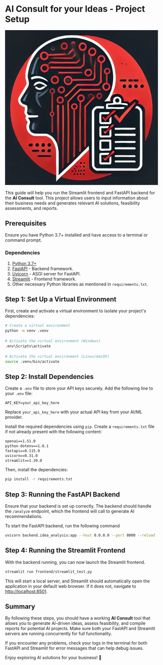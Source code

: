 # AI Consult for your Ideas - Project Setup

![Logo](./assets/AI_consult_logo.png)

This guide will help you run the Streamlit frontend and FastAPI backend for the **AI Consult** tool. This project allows users to input information about their business needs and generates relevant AI solutions, feasibility assessments, and reports.

## Prerequisites

Ensure you have Python 3.7+ installed and have access to a terminal or command prompt.

### Dependencies

1. [Python 3.7+](https://www.python.org/downloads/)
2. [FastAPI](https://fastapi.tiangolo.com/) - Backend framework.
3. [Uvicorn](https://www.uvicorn.org/) - ASGI server for FastAPI.
4. [Streamlit](https://streamlit.io/) - Frontend framework.
5. Other necessary Python libraries as mentioned in `requirements.txt`.

## Step 1: Set Up a Virtual Environment

First, create and activate a virtual environment to isolate your project's dependencies:

```bash
# Create a virtual environment
python -m venv .venv

# Activate the virtual environment (Windows)
.env\Scripts\activate

# Activate the virtual environment (Linux/macOS)
source .venv/bin/activate
```

## Step 2: Install Dependencies

Create a `.env` file to store your API keys securely. Add the following line to your `.env` file:
```
API_KEY=your_api_key_here
```

Replace `your_api_key_here` with your actual API key from your AI/ML provider.

Install the required dependencies using `pip`. Create a `requirements.txt` file if not already present with the following content:

```
openai==1.51.0
python-dotenv==1.0.1
fastapi==0.115.0
uvicorn==0.31.0
streamlit==1.39.0
```

Then, install the dependencies:

```bash
pip install -r requirements.txt
```

## Step 3: Running the FastAPI Backend

Ensure that your backend is set up correctly. The backend should handle the `/analyze` endpoint, which the frontend will call to generate AI recommendations.

To start the FastAPI backend, run the following command

```bash
uvicorn backend.idea_analysis:app --host 0.0.0.0 --port 8000 --reload 
```

## Step 4: Running the Streamlit Frontend

With the backend running, you can now launch the Streamlit frontend. 

```bash
streamlit run frontend/streamlit_test.py
```

This will start a local server, and Streamlit should automatically open the application in your default web browser. If it does not, navigate to [http://localhost:8501](http://localhost:8501).


## Summary

By following these steps, you should have a working **AI Consult** tool that allows you to generate AI-driven ideas, assess feasibility, and compile reports for potential AI projects. Make sure both your FastAPI and Streamlit servers are running concurrently for full functionality.

If you encounter any problems, check your logs in the terminal for both FastAPI and Streamlit for error messages that can help debug issues.

Enjoy exploring AI solutions for your business! 🚀
